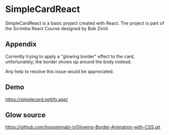 # SimpleCardReact

SimpleCardReact is a basic project created with React. The project is part of the Scrimba React Course designed by Bob Ziroll.



## Appendix

Currently trying to apply a "glowing border" effect to the card, unfortunately, the border shows up around the body instead. 

Any help to resolve this issue would be appreciated.

## Demo

https://simplecard.netlify.app/

## Glow source

https://github.com/hosseinnabi-ir/Glowing-Border-Animation-with-CSS.git
